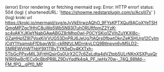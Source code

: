 (error) Error rendering or fetching mermaid svg: Error: HTTP error! status: 504
  (log) { shortenedURL: 'https://showme.redstarplugin.com/s/AcsIjl7x' }
  (log) kroki url https://kroki.io/mermaid/svg/eJyVkEtrwzAQhO_9FYsKPTXQuI9ACoXYeTSHQmgMPZgc1HhjC8uWq5Wb5N93I7uhORUftfpmZ2YzK-sc4vAKYJKIeYNabGAwABGZ8rMhp0wl-P0CYSKio1ZVihZuYKXI8c-GZaHHp1Z9I7VoxKiVVUG53DnPRJ6JeUg7tAQrs0fbwtOknZeKSHUrp12CylmjCdY1YsqmsbFfDbayWSI-ckRNfzLMDrnkyLCQ9Btlnpyn6yM5LD2-SMREWVhWThbY9X1TByTYK5eDv4KXTxh-5TbGcPPsvMIL3jFrtHQsirGs0UrX2C7c6ZpLdta4dVZtpb5ULrNKnXSXPuxQrN1RI9wBcfECx9cBbtPR8LZ9DvYqdfk4qA_PF_iwHx70w-_74Q_98Md--FM_fPQ__gPf0_MP